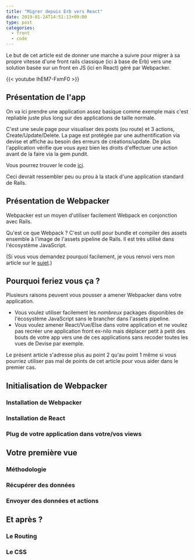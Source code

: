 ```yaml
---
title: "Migrer depuis Erb vers React"
date: 2019-01-24T14:51:13+09:00
type: post
categories:
  - front
  - code
---
```


Le but de cet article est de donner une marche a suivre pour migrer à sa propre vitesse d'une front rails classique (ici à base de Erb) vers une solution basée sur un front en JS (ici en React) géré par Webpacker.

{{< youtube IhEM7-FxmF0 >}}

## Présentation de l'app

On va ici prendre une application assez basique comme exemple mais c'est repliable juste plus long sur des applications de taille normale. 

C'est une seule page pour visualiser des posts (ou route) et 3 actions, Create/Update/Delete.
La page est protégée par une authentification via devise et affiche au besoin des erreurs de créations/update.
De plus l'application vérifie que vous ayez bien les droits d'effectuer une action avant de la faire via la gem pundit.

Vous pourrez trouver le code [ici](https://github.com/denispasin/rails_to_webpack/tree/start_rails).

Ceci devrait ressembler peu ou prou à la stack d'une application standard de Rails.

## Présentation de Webpacker

Webpacker est un moyen d'utiliser facilement Webpack en conjonction avec Rails.

Qu'est ce que Webpack ? C'est un outil pour bundle et compiler des assets ensemble à l'image de l'assets pipeline de Rails.
Il est très utilisé dans l'écosystème JavaScript.

(Si vous vous demandez pourquoi facilement, je vous renvoi vers mon article sur le [sujet](../2018-03-30-webpack-basics).)

## Pourquoi feriez vous ça ?

Plusieurs raisons peuvent vous pousser a amener Webpacker dans votre application.

* Vous voulez utiliser facilement les _nombreux_ packages disponibles de l'écosystème JavaScript sans le brancher dans l'assets pipeline.
* Vous voulez amener React/Vue/Else dans votre application et ne voulez pas recréer une application front ex-nilo mais déplacer petit à petit des bouts de votre app vers une de ces applications sans recoder toutes les vues de Devise par exemple.

Le présent article s'adresse plus au point 2 qu'au point 1 même si vous pourriez utiliser pas mal de points de cet article pour vous aider dans le premier cas.

## Initialisation de Webpacker
### Installation de Webpacker
### Installation de React
### Plug de votre application dans votre/vos views

## Votre première vue

### Méthodologie
### Récupérer des données
### Envoyer des données et actions

## Et après ?

### Le Routing
### Le CSS
